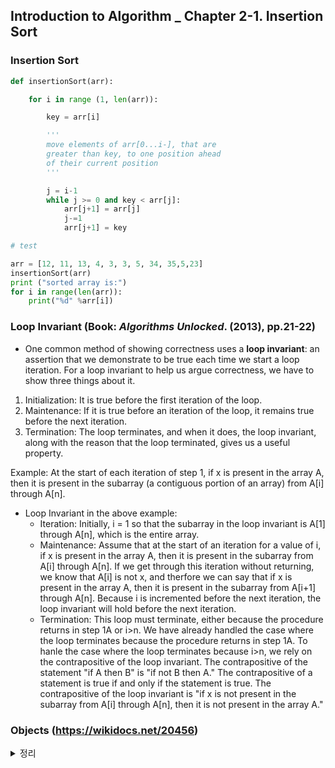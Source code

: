 ## Introduction to Algorithm _ Chapter 2-1. Insertion Sort

### Insertion Sort


```python
def insertionSort(arr):

    for i in range (1, len(arr)):

        key = arr[i]

        '''
        move elements of arr[0...i-], that are
        greater than key, to one position ahead
        of their current position
        '''

        j = i-1
        while j >= 0 and key < arr[j]:
            arr[j+1] = arr[j]
            j-=1
            arr[j+1] = key

# test

arr = [12, 11, 13, 4, 3, 3, 5, 34, 35,5,23]
insertionSort(arr)
print ("sorted array is:")
for i in range(len(arr)):
    print("%d" %arr[i])
```

### Loop Invariant (Book: *Algorithms Unlocked*. (2013), pp.21-22)
- One common method of showing correctness uses a **loop invariant**: an assertion that we demonstrate to be true each time we start a loop iteration. For a loop invariant to help us argue correctness, we have to show three things about it.

1. Initialization: It is true before the first iteration of the loop.
2. Maintenance: If it is true before an iteration of the loop, it remains true before the next iteration.
3. Termination: The loop terminates, and when it does, the loop invariant, along with the reason that the loop terminated, gives us a useful property.

  Example: At the start of each iteration of step 1, if x is present in the array A, then it is present in the subarray (a contiguous portion of an array) from A[i] through A[n].

- Loop Invariant in the above example:
    - Iteration: Initially, i = 1 so that the subarray in the loop invariant is A[1] through A[n], which is the entire array.
    - Maintenance: Assume that at the start of an iteration for a value of i, if x is present in the array A, then it is present in the subarray from A[i] through A[n]. If we get through this iteration without returning, we know that A[i] is not x, and therfore we can say that if x is present in the array A, then it is present in the subarray from A[i+1] through A[n]. Because i is incremented before the next iteration, the loop invariant will hold before the next iteration.
    - Termination: This loop must terminate, either because the procedure returns in step 1A or i>n. We have already handled the case where the loop terminates because the procedure returns in step 1A.
    To hanle the case where the loop terminates because i>n, we rely on the contrapositive of the loop invariant. The contrapositive of the statement "if A then B" is "if not B then A." The contrapositive of a statement is true if and only if the statement is true. The contrapositive of the loop invariant is "if x is not present in the subarray from A[i] through A[n], then it is not present in the array A."

### Objects (https://wikidocs.net/20456)
<details>
<summary> 정리 </summary>
<div markdown='1'>
- Definition: any data with state (attributes or value) and defined behavior (methods).

- 객체는 어떤 속성값과 행동을 가지고 있는 데이터.
- 파이썬은 객체지향프로그래밍. 파이썬에서 모든 것은 객체이며, 객체는 각각 타입이 존재함. 객체는 타입별로 동일한 속성과 행동을 가짐.
- 객체는 클래스를 통해서 생성. 클래스는 클래스를 통해 생성할 객체들의 속성과 행동(매소드)을 정의하는 공간이며, 객체끼리 서로 같은 타입을 가진다면, 같은 속성과 행동(매소드)를 가짐.
- related functions: type, dir, help

<div>
	</details>
